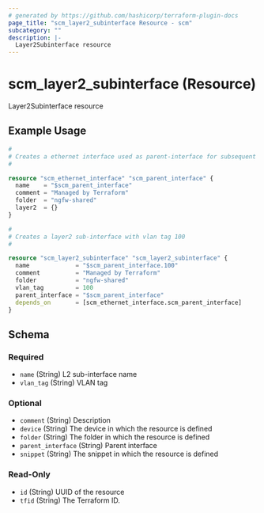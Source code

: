```yaml
---
# generated by https://github.com/hashicorp/terraform-plugin-docs
page_title: "scm_layer2_subinterface Resource - scm"
subcategory: ""
description: |-
  Layer2Subinterface resource
---
```


# scm_layer2_subinterface (Resource)

Layer2Subinterface resource

## Example Usage

```terraform
#
# Creates a ethernet interface used as parent-interface for subsequent examples
#

resource "scm_ethernet_interface" "scm_parent_interface" {
  name    = "$scm_parent_interface"
  comment = "Managed by Terraform"
  folder  = "ngfw-shared"
  layer2  = {}
}

#
# Creates a layer2 sub-interface with vlan tag 100
#

resource "scm_layer2_subinterface" "scm_layer2_subinterface" {
  name             = "$scm_parent_interface.100"
  comment          = "Managed by Terraform"
  folder           = "ngfw-shared"
  vlan_tag         = 100
  parent_interface = "$scm_parent_interface"
  depends_on       = [scm_ethernet_interface.scm_parent_interface]
}
```

<!-- schema generated by tfplugindocs -->
## Schema

### Required

- `name` (String) L2 sub-interface name
- `vlan_tag` (String) VLAN tag

### Optional

- `comment` (String) Description
- `device` (String) The device in which the resource is defined
- `folder` (String) The folder in which the resource is defined
- `parent_interface` (String) Parent interface
- `snippet` (String) The snippet in which the resource is defined

### Read-Only

- `id` (String) UUID of the resource
- `tfid` (String) The Terraform ID.
